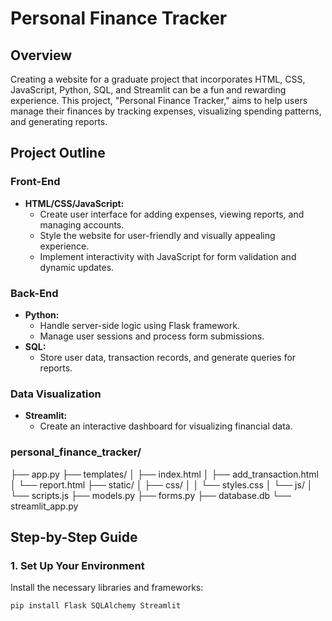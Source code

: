 # Personal Finance Tracker

## Overview
Creating a website for a graduate project that incorporates HTML, CSS, JavaScript, Python, SQL, and Streamlit can be a fun and rewarding experience. This project, "Personal Finance Tracker," aims to help users manage their finances by tracking expenses, visualizing spending patterns, and generating reports.

## Project Outline

### Front-End
- **HTML/CSS/JavaScript:**
  - Create user interface for adding expenses, viewing reports, and managing accounts.
  - Style the website for user-friendly and visually appealing experience.
  - Implement interactivity with JavaScript for form validation and dynamic updates.

### Back-End
- **Python:**
  - Handle server-side logic using Flask framework.
  - Manage user sessions and process form submissions.
- **SQL:**
  - Store user data, transaction records, and generate queries for reports.

### Data Visualization
- **Streamlit:**
  - Create an interactive dashboard for visualizing financial data.

### personal_finance_tracker/
├── app.py
├── templates/
│ ├── index.html
│ ├── add_transaction.html
│ └── report.html
├── static/
│ ├── css/
│ │ └── styles.css
│ └── js/
│ └── scripts.js
├── models.py
├── forms.py
├── database.db
└── streamlit_app.py

## Step-by-Step Guide

### 1. Set Up Your Environment
Install the necessary libraries and frameworks:
```bash
pip install Flask SQLAlchemy Streamlit
